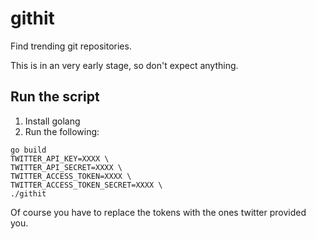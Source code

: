 # githit
Find trending git repositories.

This is in an very early stage, so don't expect anything.

## Run the script
1) Install golang
2) Run the following:
```
go build
TWITTER_API_KEY=XXXX \
TWITTER_API_SECRET=XXXX \
TWITTER_ACCESS_TOKEN=XXXX \
TWITTER_ACCESS_TOKEN_SECRET=XXXX \
./githit
```
Of course you have to replace the tokens with the ones twitter provided you.